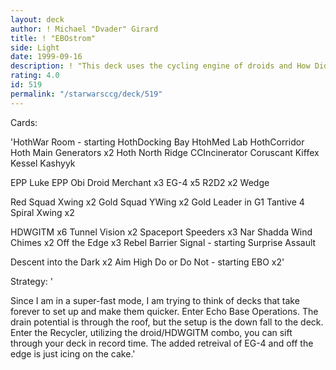 ```yaml
---
layout: deck
author: ! Michael "Dvader" Girard
title: ! "EBOstrom"
side: Light
date: 1999-09-16
description: ! "This deck uses the cycling engine of droids and How Did We Get Into This Mess, to get out EBO in record time."
rating: 4.0
id: 519
permalink: "/starwarsccg/deck/519"
---
```

Cards: 

'HothWar Room - starting
HothDocking Bay
HtohMed Lab
HothCorridor
Hoth Main Generators x2
Hoth North Ridge
CCIncinerator
Coruscant
Kiffex
Kessel
Kashyyk

EPP Luke
EPP Obi
Droid Merchant x3
EG-4 x5
R2D2 x2
Wedge

Red Squad Xwing x2
Gold Squad YWing x2
Gold Leader in G1
Tantive 4
Spiral
Xwing x2

HDWGITM x6
Tunnel Vision x2
Spaceport Speeders x3
Nar Shadda Wind Chimes x2
Off the Edge x3
Rebel Barrier
Signal - starting
Surprise Assault

Descent into the Dark x2
Aim High
Do or Do Not - starting
EBO x2'

Strategy: '

Since I am in a super-fast mode, I am trying to think of decks that take forever to set up and make them quicker.  Enter Echo Base Operations.  The drain potential is through the roof, but the setup is the down fall to the deck. Enter the Recycler, utilizing the droid/HDWGITM combo, you can sift through your deck in record time.  The added retreival of EG-4 and off the edge is just icing on the cake.'
